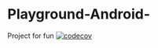 # Playground-Android-
Project for fun
[![codecov](https://codecov.io/gh/bkodirov/Playground-Android-/branch/master/graph/badge.svg)](https://codecov.io/gh/bkodirov/Playground-Android-)
